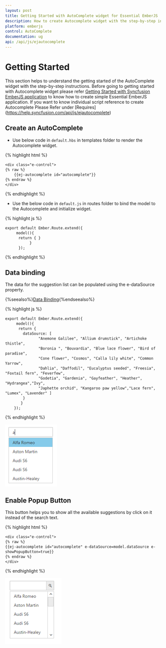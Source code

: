 ```yaml
---
layout: post
title: Getting Started with AutoComplete widget for Essential EmberJS
description: How to create Autocomplete widget with the step-by-step instructions.
platform: emberjs
control: AutoComplete
documentation: ug
api: /api/js/ejautocomplete
---
```


# Getting Started

This section helps to understand the getting started of the AutoComplete widget with the step-by-step instructions. Before going to getting started with Autocomplete widget please refer [Getting Started with Syncfusion EmberJS application](https://help.syncfusion.com/emberjs/overview/)  to know how to create simple Essential EmberJS application.
If you want to know individual script reference to create Autocomplete Please Refer under [Requires] (https://help.syncfusion.com/api/js/ejautocomplete)

## Create an AutoComplete

* Use below code in `default.hbs` in templates folder to render the Autocomplete widget.

{% highlight html %}
	
    <div class="e-control">
	{% raw %}
        {{ej-autocomplete id="autocomplete"}}
    {% endraw %}
	</div>

{% endhighlight %}

* Use the below code in `default.js` in routes folder to bind the model to the Autocomplete and initialize widget.

{% highlight js %}

    export default Ember.Route.extend({
         model(){
          return { }
               }
          });

{% endhighlight %}


## Data binding

The data for the suggestion list can be populated using the e-dataSource property. 

{%seealso%}[Data Binding](https://help.syncfusion.com/emberjs/autocomplete/data-binding){%endseealso%}


{% highlight js %}
   
    export default Ember.Route.extend({
         model(){
          return {
            dataSource: [
                   "Anemone Galilee", "Allium drumstick", "Artichoke thistle",
                   "Boronia ", "Bouvardia", "Blue lace flower", "Bird of paradise",
                   "Cone flower", "Cosmos", "Calla lily white", "Common Yarrow",
                   "Dahlia", "Daffodil", "Eucalyptus seeded", "Freesia", "Foxtail fern", "Feverfew",
                   "Godetia", "Gardenia", "Gayfeather", "Heather", "Hydrangea","Ivy",
                   "Japhette orchid", "Kangaroo paw yellow","Lace fern", "Lumex", "Lavender" ]
            }
           }
        });

{% endhighlight %}

![Autocomplete-GettingStarted](getting-started_images\getting-started_img1.png)



## Enable Popup Button

This button helps you to show all the available suggestions by click on it instead of the search text.

{% highlight html %}

	<div class="e-control">
    {% raw %}
    {{ej-autocomplete id="autocomplete" e-dataSource=model.dataSource e-showPopupButton=true}}
    {% endraw %}
	</div>
{% endhighlight %}

![Autocomplete-PopupButton](getting-started_images\getting-started_img2.png)

